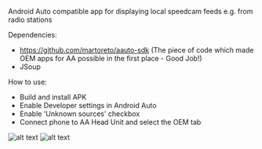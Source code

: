 Android Auto compatible app for displaying local speedcam feeds e.g. from radio stations

Dependencies:

- https://github.com/martoreto/aauto-sdk (The piece of code which made OEM apps for AA possible in the first place - Good Job!)
- JSoup

How to use:

- Build and install APK
- Enable Developer settings in Android Auto
- Enable 'Unknown sources' checkbox
- Connect phone to AA Head Unit and select the OEM tab

![alt text](https://raw.githubusercontent.com/nerone-github/LocalSpeedcam/master/images/selector.png)
![alt text](https://raw.githubusercontent.com/nerone-github/LocalSpeedcam/master/images/localspeed.png)